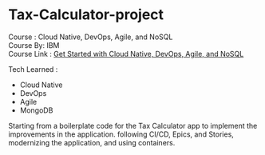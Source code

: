 # Tax-Calculator-project

Course : Cloud Native, DevOps, Agile, and NoSQL  
Course By: IBM   
Course Link :  [Get Started with Cloud Native, DevOps, Agile, and NoSQL](https://www.coursera.org/learn/cloud-native-devops-agile-nosql)

Tech Learned :  
* Cloud Native
* DevOps
* Agile
* MongoDB

Starting from a boilerplate code for the Tax Calculator app to implement the improvements in the application.
following CI/CD, Epics, and Stories, modernizing the application, and using containers.
